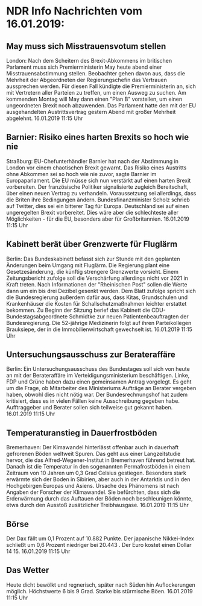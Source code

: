 # NDR Info Nachrichten vom 16.01.2019:


## May muss sich Misstrauensvotum stellen
London: Nach dem Scheitern des Brexit-Abkommens im britischen Parlament muss sich Premierministerin May heute abend einer Misstrauensabstimmung stellen. Beobachter gehen davon aus, dass die Mehrheit der Abgeordneten der Regierungschefin das Vertrauen aussprechen werden. Für diesen Fall kündigte die Premierministerin an, sich mit Vertretern aller Parteien zu treffen, um einen Ausweg zu suchen. Am kommenden Montag will May dann einen "Plan B" vorstellen, um einen ungeordneten Brexit noch abzuwenden. Das Parlament hatte den mit der EU ausgehandelten Austrittsvertrag gestern Abend mit großer Mehrheit abgelehnt. 16.01.2019 11:15 Uhr 

## Barnier: Risiko eines harten Brexits so hoch wie nie
Straßburg: EU-Chefunterhändler Barnier hat nach der Abstimmung in London vor einem chaotischen Brexit gewarnt. Das Risiko eines Austritts ohne Abkommen sei so hoch wie nie zuvor, sagte Barnier im Europaparlament. Die EU müsse sich nun verstärkt auf einen harten Brexit vorbereiten. Der französische Politiker signalisierte zugleich Bereitschaft, über einen neuen Vertrag zu verhandeln. Voraussetzung sei allerdings, dass die Briten ihre Bedingungen ändern. Bundesfinanzminister Scholz schrieb auf Twitter, dies sei ein bitterer Tag für Europa. Deutschland sei auf einen ungeregelten Brexit vorbereitet. Dies wäre aber die schlechteste aller Möglichkeiten - für die EU, besonders aber für Großbritannien. 16.01.2019 11:15 Uhr 

## Kabinett berät über Grenzwerte für Fluglärm
Berlin: Das Bundeskabinett befasst sich zur Stunde mit den geplanten Änderungen beim Umgang mit Fluglärm. Die Regierung plant eine Gesetzesänderung, die künftig strengere Grenzwerte vorsieht. Einem Zeitungsbericht zufolge soll die Verschärfung allerdings nicht vor 2021 in Kraft treten. Nach Informationen der "Rheinischen Post" sollen die Werte dann um ein bis drei Dezibel gesenkt werden. Dem Blatt zufolge spricht sich die Bundesregierung außerdem dafür aus, dass Kitas, Grundschulen und Krankenhäuser die Kosten für Schallschutzmaßnahmen leichter erstattet bekommen. Zu Beginn der Sitzung berief das Kabinett die CDU-Bundestagsabgeordnete Schmidtke zur neuen Patientenbeauftragten der Bundesregierung. Die 52-jährige Medizinerin folgt auf ihren Parteikollegen Brauksiepe, der in die Immobilienwirtschaft gewechselt ist. 16.01.2019 11:15 Uhr 

## Untersuchungsausschuss zur Berateraffäre
Berlin: Ein Untersuchungsausschuss des Bundestages soll sich von heute an mit der Berateraffäre im Verteidigungsministerium beschäftigen. Linke, FDP und Grüne haben dazu einen gemeinsamen Antrag vorgelegt. Es geht um die Frage, ob Mitarbeiter des Ministeriums Aufträge an Berater vergeben haben, obwohl dies nicht nötig war. Der Bundesrechnungshof hat zudem kritisiert, dass es in vielen Fällen keine Ausschreibung gegeben habe. Aufftraggeber und Berater sollen sich teilweise gut gekannt haben. 16.01.2019 11:15 Uhr 

## Temperaturanstieg in Dauerfrostböden
Bremerhaven: Der Kimawandel hinterlässt offenbar auch in dauerhaft gefrorenen Böden weltweit Spuren. Das geht aus einer Langzeitstudie hervor, die das Alfred-Wegener-Institut in Bremerhaven führend betreut hat. Danach ist die Temperatur in den sogenannten Permafrostböden in einem Zeitraum von 10 Jahren um 0,3 Grad Celsius gestiegen. Besonders stark erwärmte sich der Boden in Sibirien, aber auch in der Antarktis und in den Hochgebirgen Europas und Asiens. Ursache des Phänomens ist nach Angaben der Forscher der Klimawandel. Sie befürchten, dass sich die Erderwärmung durch das Auftauen der Böden noch beschleunigen könnte, etwa durch den Ausstoß zusätzlicher Treibhausgase. 16.01.2019 11:15 Uhr 

## Börse
Der Dax fällt um 0,1 Prozent auf 10.882  Punkte. Der japanische Nikkei-Index schließt um  0,6  Prozent niedriger bei  20.443 . Der Euro kostet einen Dollar 14 15. 16.01.2019 11:15 Uhr 

## Das Wetter
Heute dicht bewölkt und regnerisch, später nach Süden hin Auflockerungen möglich. Höchstwerte 6 bis 9 Grad. Starke bis stürmische Böen. 16.01.2019 11:15 Uhr 
